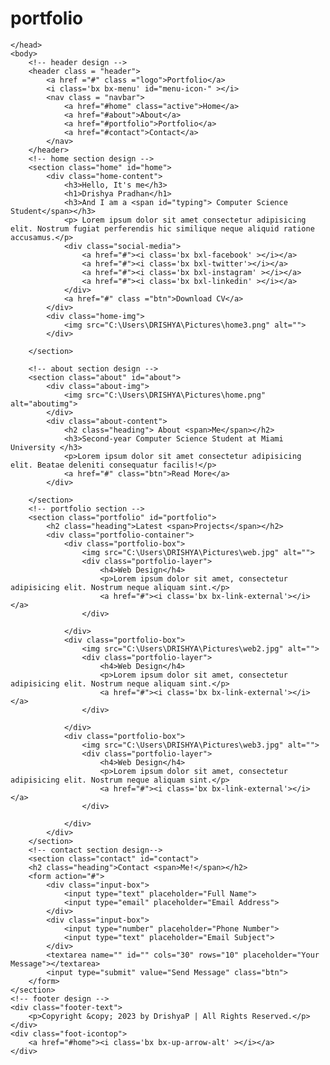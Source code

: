 # portfolio
<!DOCTYPE html>
<html lang="eng"> 
    <head> 
        <meta charset="UTF-8"> 
        <meta http-equiv="X-UA-Compatible" content="IE=edge"> 
        <meta name="viewport" content="width=device-width, initial-scale=1.0">
        <link rel="stylesheet" href="https://cdn.jsdelivr.net/npm/bootstrap@3.4.1/dist/css/bootstrap.min.css" integrity="sha384-HSMxcRTRxnN+Bdg0JdbxYKrThecOKuH5zCYotlSAcp1+c8xmyTe9GYg1l9a69psu" crossorigin="anonymous">
        <link rel = "stylesheet" href = "portfoliostyle.css"> 
        <title> Portfolio </title>
        <!-- box icons -->
        <link href='https://unpkg.com/boxicons@2.1.4/css/boxicons.min.css' rel='stylesheet'>
        

    </head>
    <body> 
        <!-- header design -->
        <header class = "header"> 
            <a href ="#" class ="logo">Portfolio</a>
            <i class='bx bx-menu' id="menu-icon-" ></i>
            <nav class = "navbar">
                <a href="#home" class="active">Home</a>
                <a href="#about">About</a>
                <a href="#portfolio">Portfolio</a>
                <a href="#contact">Contact</a>
            </nav>
        </header>
        <!-- home section design -->
        <section class="home" id="home"> 
            <div class="home-content">
                <h3>Hello, It's me</h3>
                <h1>Drishya Pradhan</h1>
                <h3>And I am a <span id="typing"> Computer Science Student</span></h3>
                <p> Lorem ipsum dolor sit amet consectetur adipisicing elit. Nostrum fugiat perferendis hic similique neque aliquid ratione accusamus.</p>
                <div class="social-media">
                    <a href="#"><i class='bx bxl-facebook' ></i></a>
                    <a href="#"><i class='bx bxl-twitter'></i></a>
                    <a href="#"><i class='bx bxl-instagram' ></i></a>
                    <a href="#"><i class='bx bxl-linkedin' ></i></a>
                </div>
                <a href="#" class ="btn">Download CV</a>
            </div>
            <div class="home-img"> 
                <img src="C:\Users\DRISHYA\Pictures\home3.png" alt=""> 
            </div>

        </section>

        <!-- about section design -->
        <section class="about" id="about">
            <div class="about-img">
                <img src="C:\Users\DRISHYA\Pictures\home.png" alt="aboutimg">
            </div>
            <div class="about-content">
                <h2 class="heading"> About <span>Me</span></h2>
                <h3>Second-year Computer Science Student at Miami University </h3>
                <p>Lorem ipsum dolor sit amet consectetur adipisicing elit. Beatae deleniti consequatur facilis!</p>
                <a href="#" class="btn">Read More</a>
            </div>

        </section>
        <!-- portfolio section -->
        <section class="portfolio" id="portfolio">
            <h2 class="heading">Latest <span>Projects</span></h2>
            <div class="portfolio-container">
                <div class="portfolio-box">
                    <img src="C:\Users\DRISHYA\Pictures\web.jpg" alt="">
                    <div class="portfolio-layer">
                        <h4>Web Design</h4>
                        <p>Lorem ipsum dolor sit amet, consectetur adipisicing elit. Nostrum neque aliquam sint.</p>
                        <a href="#"><i class='bx bx-link-external'></i></a>
                    </div>

                </div>
                <div class="portfolio-box">
                    <img src="C:\Users\DRISHYA\Pictures\web2.jpg" alt="">
                    <div class="portfolio-layer">
                        <h4>Web Design</h4>
                        <p>Lorem ipsum dolor sit amet, consectetur adipisicing elit. Nostrum neque aliquam sint.</p>
                        <a href="#"><i class='bx bx-link-external'></i></a>
                    </div>

                </div>
                <div class="portfolio-box">
                    <img src="C:\Users\DRISHYA\Pictures\web3.jpg" alt="">
                    <div class="portfolio-layer">
                        <h4>Web Design</h4>
                        <p>Lorem ipsum dolor sit amet, consectetur adipisicing elit. Nostrum neque aliquam sint.</p>
                        <a href="#"><i class='bx bx-link-external'></i></a>
                    </div>

                </div>
            </div>
        </section>
        <!-- contact section design-->
        <section class="contact" id="contact">
        <h2 class="heading">Contact <span>Me!</span></h2>
        <form action="#">
            <div class="input-box">
                <input type="text" placeholder="Full Name">
                <input type="email" placeholder="Email Address">
            </div>
            <div class="input-box">
                <input type="number" placeholder="Phone Number">
                <input type="text" placeholder="Email Subject">
            </div>
            <textarea name="" id="" cols="30" rows="10" placeholder="Your Message"></textarea>
            <input type="submit" value="Send Message" class="btn">
        </form>
    </section>
    <!-- footer design -->
    <div class="footer-text">
        <p>Copyright &copy; 2023 by DrishyaP | All Rights Reserved.</p>
    </div>
    <div class="foot-icontop">
        <a href="#home"><i class='bx bx-up-arrow-alt' ></i></a>
    </div>
</body>

